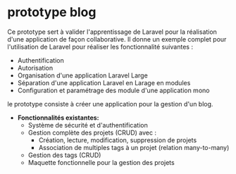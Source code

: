 # prototype blog

Ce prototype sert à valider l'apprentissage de Laravel pour la réalisation d'une application de façon collaborative. Il donne un exemple complet pour l'utilisation de Laravel pour réaliser les fonctionnalité suivantes : 

- Authentification
- Autorisation 
- Organisation d'une application Laravel Large 
- Séparation d'une application Laravel en Larage en modules
- Configuration et paramétrage des module d'une application mono

le prototype consiste à créer une application pour la gestion d'un blog.

* **Fonctionnalités existantes:**
    * Système de sécurité et d'authentification
    * Gestion complète des projets (CRUD) avec :
        * Création, lecture, modification, suppression de projets
        * Association de multiples tags à un projet (relation many-to-many)
    * Gestion des tags (CRUD)
    * Maquette fonctionnelle pour la gestion des projets

